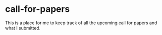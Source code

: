 # call-for-papers

This is a place for me to keep track of all the upcoming call for papers and what I submitted.
